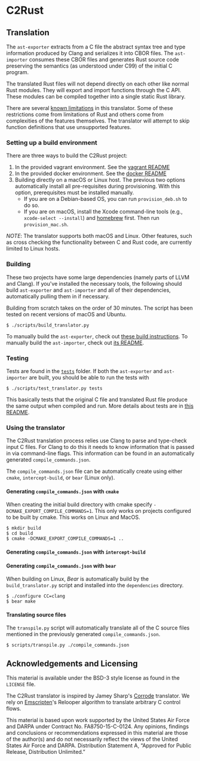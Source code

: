 # C2Rust

## Translation

The `ast-exporter` extracts from a C file the abstract syntax tree and type information produced by
Clang and serializes it into CBOR files. The `ast-importer` consumes these CBOR files and generates
Rust source code preserving the semantics (as understood under C99) of the initial C program.

The translated Rust files will not depend directly on each other like
normal Rust modules. They will export and import functions through the C
API. These modules can be compiled together into a single static Rust
library.

There are several [known limitations](docs/known-limitations.md)
in this translator. Some of these restrictions come from limitations of
Rust and others come from complexities of the features themselves. The
translator will attempt to skip function definitions that use
unsupported features.

### Setting up a build environment

There are three ways to build the C2Rust project:

1. In the provided vagrant environment. See the [vagrant README](vagrant/README.md)
2. In the provided docker environment. See the [docker README](docker/README.md)
3. Building directly on a macOS or Linux host. The previous two options automatically install all pre-requisites during provisioning. With this option, prerequisites must be installed manually. 
    - If you are on a Debian-based OS, you can run `provision_deb.sh` to do so. 
    - If you are on macOS, install the Xcode command-line tools (e.g., `xcode-select --install`) and [homebrew](https://brew.sh/) first. Then run `provision_mac.sh`.
   
*NOTE*: The translator supports both macOS and Linux. Other features, such as cross checking the functionality between C and Rust code, are currently limited to Linux hosts. 

### Building

These two projects have some large dependencies (namely parts of LLVM and Clang). If 
you've installed  the necessary tools, the following should build `ast-exporter` and 
`ast-importer` and all of their dependencies, automatically pulling them in if 
necessary.

Building from scratch takes on the order of 30 minutes. The script has been tested on recent versions of macOS and Ubuntu.

    $ ./scripts/build_translator.py

To manually build the `ast-exporter`, check out [these build instructions][0]. To manually build the
`ast-importer`, check out [its README](ast-importer/README.md).

### Testing

Tests are found in the [`tests`](tests) folder. If both the `ast-exporter` and `ast-importer` are
built, you should be able to run the tests with

    $ ./scripts/test_translator.py tests

This basically tests that the original C file and translated Rust file produce the same output when
compiled and run. More details about tests are in [this README](tests/README.md).

 [0]: docs/building-ast-exporter.md

### Using the translator

The C2Rust translation process relies use Clang to parse and type-check
input C files. For Clang to do this it needs to know information that is
passed in via command-line flags. This information can be found in an
automatically generated `compile_commands.json`.

The `compile_commands.json` file can be automatically create using
either `cmake`, `intercept-build`, or `bear` (Linux only).

#### Generating `compile_commands.json` with `cmake`

When creating the initial build directory with cmake specify
`-DCMAKE_EXPORT_COMPILE_COMMANDS=1`. This only works on projects
configured to be built by cmake. This works on Linux and MacOS.

    $ mkdir build
    $ cd build
    $ cmake -DCMAKE_EXPORT_COMPILE_COMMANDS=1 ..

#### Generating `compile_commands.json` with `intercept-build`




#### Generating `compile_commands.json` with `bear`

When building on Linux, *Bear* is automatically build by the
`build_translator.py` script and installed into the `dependencies`
directory.

    $ ./configure CC=clang
    $ bear make

#### Translating source files

The `transpile.py` script will automatically translate all of the C
source files mentioned in the previously generated
`compile_commands.json`.

    $ scripts/transpile.py ./compile_commands.json

## Acknowledgements and Licensing

This material is available under the BSD-3 style license as found in the
`LICENSE` file.

The C2Rust translator is inspired by Jamey Sharp's [Corrode](https://github.com/jameysharp/corrode) translator. We rely on 
[Emscripten](https://github.com/kripken/emscripten)'s 
Relooper algorithm to translate arbitrary C control flows.

This material is based upon work supported by the United States Air Force and
DARPA under Contract No. FA8750-15-C-0124.  Any opinions, findings and
conclusions or recommendations  expressed in this material are those of the
author(s) and do not necessarily reflect the views of the United States Air
Force and DARPA.  Distribution Statement A, “Approved for Public Release,
Distribution Unlimited.”
